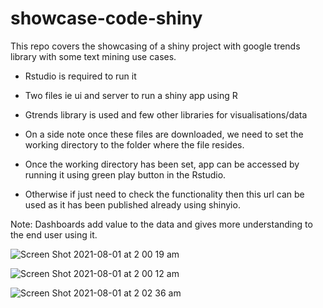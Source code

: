 # showcase-code-shiny
This repo covers the showcasing of a shiny project with google trends library with some text mining use cases.


- Rstudio is required to run it
- Two files ie ui and server to run a shiny app using R
- Gtrends library is used and few other libraries for visualisations/data


- On a side note once these files are downloaded, we need to set the working directory to the folder where the file resides.
- Once the working directory has been set, app can be accessed by running it using green play button in the Rstudio.
- Otherwise if just need to check the functionality then this url can be used as it has been published already using shinyio.


Note: Dashboards add value to the data and gives more understanding to the end user using it.


![Screen Shot 2021-08-01 at 2 00 19 am](https://user-images.githubusercontent.com/59494433/127745635-d3328795-5fa8-43f4-b146-155576c32c4d.png)


![Screen Shot 2021-08-01 at 2 00 12 am](https://user-images.githubusercontent.com/59494433/127745638-97a8a68e-b16f-4d8f-8744-6875d68f1335.png)


![Screen Shot 2021-08-01 at 2 02 36 am](https://user-images.githubusercontent.com/59494433/127745677-87ab70d0-eb51-4e3f-bc32-cb0fc9ce2d9d.png)
